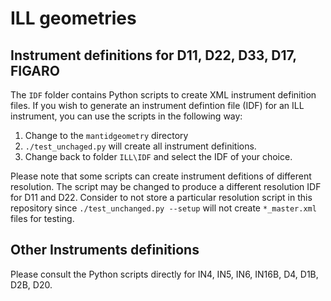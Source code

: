 # ILL geometries

## Instrument definitions for D11, D22, D33, D17, FIGARO

The `IDF` folder contains Python scripts to create XML instrument definition files.
If you wish to generate an instrument defintion file (IDF) for an ILL instrument, you can use the scripts in the following way:

1. Change to the `mantidgeometry` directory 
2. `./test_unchaged.py` will create all instrument definitions.
3. Change back to folder `ILL\IDF` and select the IDF of your choice.

Please note that some scripts can create instrument defitions of different resolution.
The script may be changed to produce a different resolution IDF for D11 and D22.
Consider to not store a particular resolution script in this repository since `./test_unchanged.py --setup` will not create `*_master.xml` files for testing.

## Other Instruments definitions

Please consult the Python scripts directly for IN4, IN5, IN6, IN16B, D4, D1B, D2B, D20. 
